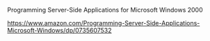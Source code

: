 Programming Server-Side Applications for Microsoft Windows 2000

https://www.amazon.com/Programming-Server-Side-Applications-Microsoft-Windows/dp/0735607532
